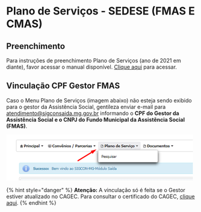 # Plano de Serviços - SEDESE (FMAS E CMAS)

## Preenchimento

Para instruções de preenchimento Plano de Serviços (ano de 2021 em diante), favor acessar o manual disponível. [Clique aqui](http://blog.social.mg.gov.br/wp-content/uploads/2021/08/Manual-Plano-de-Servicos-final.pdf) para acessar.

## Vinculação CPF Gestor FMAS

Caso o Menu Plano de Serviços (imagem abaixo) não esteja sendo exibido para o gestor da Assistência Social, gentileza enviar e-mail para [atendimento@sigconsaida.mg.gov.br](mailto:%20atendimento@sigconsaida.mg.gov.br) informando o **CPF do Gestor da Assistência Social e o CNPJ do Fundo Municipal da Assistência Social (FMAS)**.

![](<../.gitbook/assets/image (486).png>)

{% hint style="danger" %}
**Atenção:** A vinculação só é feita se o Gestor estiver atualizado no CAGEC. Para consultar o certificado do CAGEC, [clique aqui](http://www.cagec.mg.gov.br/convenente-web/consultaParceiros).
{% endhint %}
